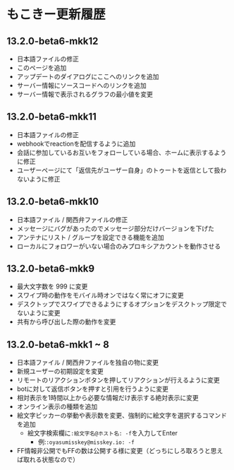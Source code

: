 # もこきー更新履歴

## 13.2.0-beta6-mkk12

- 日本語ファイルの修正
- このページを追加
- アップデートのダイアログにここへのリンクを追加
- サーバー情報にソースコードへのリンクを追加
- サーバー情報で表示されるグラフの最小値を変更

## 13.2.0-beta6-mkk11

- 日本語ファイルの修正
- webhookでreactionを配信するように追加
- 会話に参加しているお互いをフォローしている場合、ホームに表示するように修正
- ユーザーページにて「返信先がユーザー自身」のトゥートを返信として扱わないように修正

## 13.2.0-beta6-mkk10

- 日本語ファイル / 関西弁ファイルの修正
- メッセージにバグがあったのでメッセージ部分だけバージョンを下げた
- アンテナにリスト / グループを設定できる機能を追加
- ローカルにフォロワーがいない場合のみプロキシアカウントを動作させる

## 13.2.0-beta6-mkk9

- 最大文字数を 999 に変更
- スワイプ時の動作をモバイル時オンではなく常にオフに変更
- デスクトップでスワイプできるようにするオプションをデスクトップ限定でないように変更
- 共有から呼び出した際の動作を変更

## 13.2.0-beta6-mkk1 ~ 8

- 日本語ファイル / 関西弁ファイルを独自の物に変更
- 新規ユーザーの初期設定を変更
- リモートのリアクションボタンを押してリアクションが行えるように変更
- botに対して返信ボタンを押すと引用を行うように変更
- 相対表示を1時間以上から必要な情報だけ表示する絶対表示に変更
- オンライン表示の種類を追加
- 絵文字ピッカーの挙動や表示数を変更、強制的に絵文字を選択するコマンドを追加 
    - 絵文字検索欄に`:絵文字名@ホスト名: -f`を入力してEnter
        - 例:`:oyasumisskey@misskey.io: -f`
- FF情報非公開でもFFの数は公開する様に変更（どっちにしろ取ろうと思えば取れる状態なので）